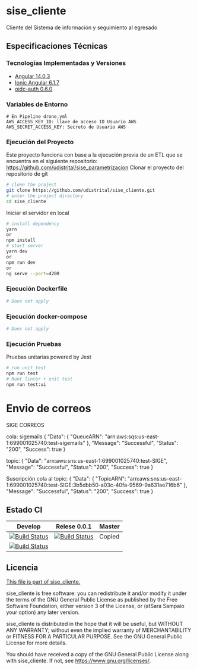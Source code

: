 # sise_cliente
Cliente del Sistema de información y seguimiento al egresado

## Especificaciones Técnicas
### Tecnologías Implementadas y Versiones
* [Angular 14.0.3](https://angular.io/)
* [Ionic Angular 6.1.7](https://ionicframework.com/)
* [oidc-auth 0.6.0](https://github.com/udistrital/oidc-auth-js)

### Variables de Entorno
```shell
# En Pipeline drone.yml
AWS_ACCESS_KEY_ID: llave de acceso ID Usuario AWS
AWS_SECRET_ACCESS_KEY: Secreto de Usuario AWS
```

### Ejecución del Proyecto
Este proyecto funciona con base a la ejecución previa de un ETL que se encuentra en el siguiente repositorio: 
https://github.com/udistrital/sise_parametrizacion
Clonar el proyecto del repositorio de git
```bash
# clone the project
git clone https://github.com/udistrital/sise_cliente.git
# enter the project directory
cd sise_cliente
```
Iniciar el servidor en local
```bash
# install dependency
yarn
or
npm install
# start server
yarn dev
or
npm run dev
or
ng serve --port=4200
```

### Ejecución Dockerfile
```bash
# Does not apply
```
### Ejecución docker-compose
```bash
# Does not apply
```
### Ejecución Pruebas

Pruebas unitarias powered by Jest
```bash
# run unit test
npm run test
# Runt linter + unit test
npm run test:ui
```

# Envio de correos
SIGE CORREOS

cola: sigemails
{
    "Data": {
        "QueueARN": "arn:aws:sqs:us-east-1:699001025740:test-sigemails"
    },
    "Message": "Successful",
    "Status": "200",
    "Success": true
}

topic: 
{
    "Data": "arn:aws:sns:us-east-1:699001025740:test-SIGE",
    "Message": "Successful",
    "Status": "200",
    "Success": true
}

Suscripción cola al topic: 
{
    "Data": {
        "TopicARN": "arn:aws:sns:us-east-1:699001025740:test-SIGE:3b5dbb50-a03c-40fa-9569-9a631ae716b6"
    },
    "Message": "Successful",
    "Status": "200",
    "Success": true
}

## Estado CI

| Develop | Relese 0.0.1 | Master |
| -- | -- | -- |
| [![Build Status](https://hubci.portaloas.udistrital.edu.co/api/badges/udistrital/sise_cliente/status.svg?ref=refs/heads/develop)](https://hubci.portaloas.udistrital.edu.co/udistrital/sise_cliente) | [![Build Status](https://hubci.portaloas.udistrital.edu.co/api/badges/udistrital/sise_cliente/status.svg?ref=refs/heads/release/0.0.1)](https://hubci.portaloas.udistrital.edu.co/udistrital/sise_cliente) | Copied
[![Build Status](https://hubci.portaloas.udistrital.edu.co/api/badges/udistrital/sise_cliente/status.svg)](https://hubci.portaloas.udistrital.edu.co/udistrital/sise_cliente) |

## Licencia

[This file is part of sise_cliente.](LICENSE)

sise_cliente is free software: you can redistribute it and/or modify it under the terms of the GNU General Public License as published by the Free Software Foundation, either version 3 of the License, or (atSara Sampaio your option) any later version.

sise_cliente is distributed in the hope that it will be useful, but WITHOUT ANY WARRANTY; without even the implied warranty of MERCHANTABILITY or FITNESS FOR A PARTICULAR PURPOSE. See the GNU General Public License for more details.

You should have received a copy of the GNU General Public License along with sise_cliente. If not, see https://www.gnu.org/licenses/.
